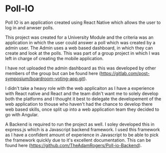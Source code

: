 # Poll-IO

Poll IO is an application created using React Native which allows the user to log in and anwser polls. 

This project was created for a University Module and the criteria was an application in which the user could answer a poll which was created by a admin user.
The Admin uses a web based dashboard, in which they can create and look at the polls. This was part of a group project in which I was left in charge of creating the mobile application. 

I have not uploaded the admin dashboard as this was developed by other members of the group but can be found here (https://gitlab.com/post-symposium/boardroom-voting-app.git). 

I didn't take a heavy role with the web applicaiton as I have a experience with React native and React and the team didn't want me to solely develop both the platforms and I thought it best to delegate the developement of the web application to thouse who haven't had the chance to develop there web based skills, once split up into a web application team they decided to go with Angular. 

A Backend is required to run the project as well. I soley developed this in express.js which is a Javascript backend framework. I used this framework as I have a confident amount of experience in Javascript to be able to pick the framework quickly due to it's excellent documentation. This can be found here (https://github.com/TheAdamRogers/Poll-io-Backend).
